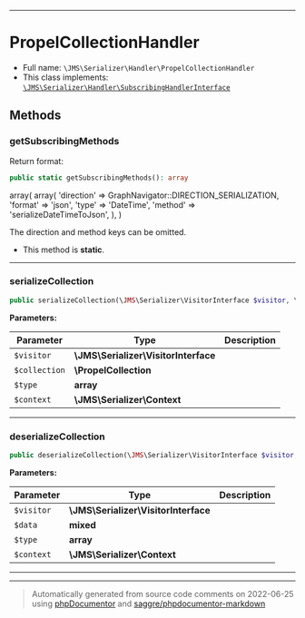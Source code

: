 ***

# PropelCollectionHandler





* Full name: `\JMS\Serializer\Handler\PropelCollectionHandler`
* This class implements:
[`\JMS\Serializer\Handler\SubscribingHandlerInterface`](./SubscribingHandlerInterface.md)




## Methods


### getSubscribingMethods

Return format:

```php
public static getSubscribingMethods(): array
```

array(
         array(
             'direction' => GraphNavigator::DIRECTION_SERIALIZATION,
             'format' => 'json',
             'type' => 'DateTime',
             'method' => 'serializeDateTimeToJson',
         ),
     )

The direction and method keys can be omitted.

* This method is **static**.







***

### serializeCollection



```php
public serializeCollection(\JMS\Serializer\VisitorInterface $visitor, \PropelCollection $collection, array $type, \JMS\Serializer\Context $context): mixed
```








**Parameters:**

| Parameter | Type | Description |
|-----------|------|-------------|
| `$visitor` | **\JMS\Serializer\VisitorInterface** |  |
| `$collection` | **\PropelCollection** |  |
| `$type` | **array** |  |
| `$context` | **\JMS\Serializer\Context** |  |




***

### deserializeCollection



```php
public deserializeCollection(\JMS\Serializer\VisitorInterface $visitor, mixed $data, array $type, \JMS\Serializer\Context $context): mixed
```








**Parameters:**

| Parameter | Type | Description |
|-----------|------|-------------|
| `$visitor` | **\JMS\Serializer\VisitorInterface** |  |
| `$data` | **mixed** |  |
| `$type` | **array** |  |
| `$context` | **\JMS\Serializer\Context** |  |




***


***
> Automatically generated from source code comments on 2022-06-25 using [phpDocumentor](http://www.phpdoc.org/) and [saggre/phpdocumentor-markdown](https://github.com/Saggre/phpDocumentor-markdown)
